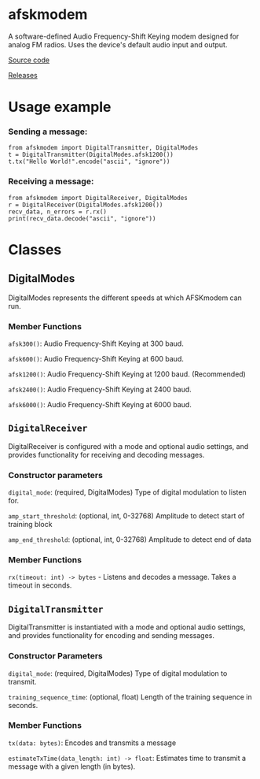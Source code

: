 # afskmodem
A software-defined Audio Frequency-Shift Keying modem designed for analog FM radios. Uses the device's default audio input and output.

[Source code](https://github.com/lavajuno/afskmodem)

[Releases](https://github.com/lavajuno/afskmodem/releases)

# Usage example

### Sending a message:
```
from afskmodem import DigitalTransmitter, DigitalModes
t = DigitalTransmitter(DigitalModes.afsk1200())
t.tx("Hello World!".encode("ascii", "ignore"))
```

### Receiving a message:
```
from afskmodem import DigitalReceiver, DigitalModes
r = DigitalReceiver(DigitalModes.afsk1200())
recv_data, n_errors = r.rx()
print(recv_data.decode("ascii", "ignore"))
```

# Classes
## DigitalModes
DigitalModes represents the different speeds at which AFSKmodem can run.
### Member Functions
`afsk300()`: Audio Frequency-Shift Keying at 300 baud.

`afsk600()`: Audio Frequency-Shift Keying at 600 baud.

`afsk1200()`: Audio Frequency-Shift Keying at 1200 baud. (Recommended)

`afsk2400()`: Audio Frequency-Shift Keying at 2400 baud.

`afsk6000()`: Audio Frequency-Shift Keying at 6000 baud.

## `DigitalReceiver`
DigitalReceiver is configured with a mode and optional audio settings,
and provides functionality for receiving and decoding messages.
### Constructor parameters
`digital_mode`: (required, DigitalModes) Type of digital modulation to listen for.

`amp_start_threshold`: (optional, int, 0-32768) Amplitude to detect start of training block

`amp_end_threshold`: (optional, int, 0-32768) Amplitude to detect end of data


### Member Functions
`rx(timeout: int) -> bytes` - Listens and decodes a message. Takes a timeout in seconds.

## `DigitalTransmitter`
DigitalTransmitter is instantiated with a mode and optional audio settings,
and provides functionality for encoding and sending messages.
### Constructor Parameters
`digital_mode`: (required, DigitalModes) Type of digital modulation to transmit.

`training_sequence_time`: (optional, float) Length of the training sequence in seconds.

### Member Functions
`tx(data: bytes)`: Encodes and transmits a message

`estimateTxTime(data_length: int) -> float`: Estimates time to transmit a message with a given length (in bytes).
